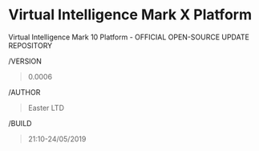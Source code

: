 # Virtual Intelligence Mark X Platform
Virtual Intelligence Mark 10 Platform - OFFICIAL OPEN-SOURCE UPDATE REPOSITORY

/VERSION 
>0.0006

/AUTHOR 
>Easter LTD

/BUILD 
>21:10-24/05/2019
